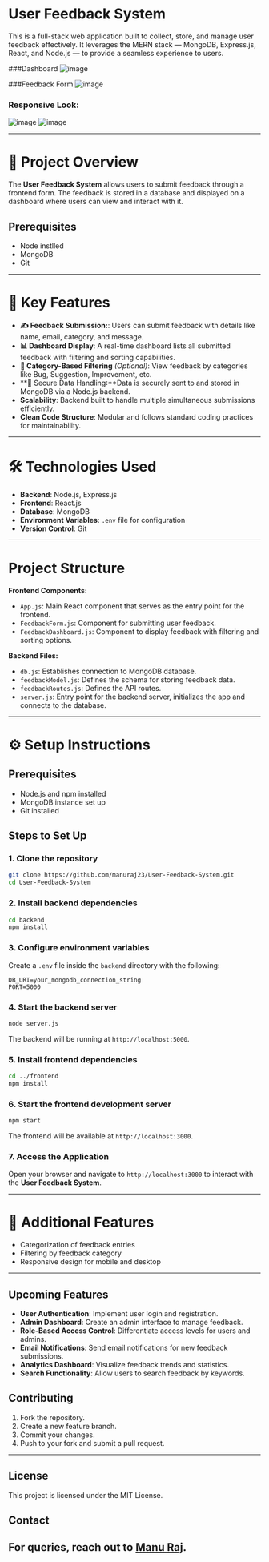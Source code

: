 # User Feedback System

This is a full-stack web application built to collect, store, and manage user feedback effectively. It leverages the MERN stack — MongoDB, Express.js, React, and Node.js — to provide a seamless experience to users.

###Dashboard
![image](https://github.com/user-attachments/assets/463744c3-47f9-4b29-b4b5-9ea475b064c9)

###Feedback Form
![image](https://github.com/user-attachments/assets/9f0f8254-ce5b-407f-a92b-8d1989baedd8)

### Responsive Look:
![image](https://github.com/user-attachments/assets/10c53b54-a645-438a-9db8-9a660e357ce6)     ![image](https://github.com/user-attachments/assets/9f95308f-681c-4779-877d-5180b057ff50)




---


# 📖 Project Overview

The **User Feedback System** allows users to submit feedback through a frontend form. The feedback is stored in a database and displayed on a dashboard where users can view and interact with it.

## Prerequisites
- Node instlled
- MongoDB
- Git

---
# 🚀 Key Features

- **✍️ Feedback Submission:**: Users can submit feedback with details like name, email, category, and message.
- **📊 Dashboard Display**:  A real-time dashboard lists all submitted feedback with filtering and sorting capabilities.
- **📂 Category-Based Filtering** *(Optional)*: View feedback by categories like Bug, Suggestion, Improvement, etc.
- **🔐 Secure Data Handling:**Data is securely sent to and stored in MongoDB via a Node.js backend.
- **Scalability**: Backend built to handle multiple simultaneous submissions efficiently.
- **Clean Code Structure**: Modular and follows standard coding practices for maintainability.

---

# 🛠 Technologies Used

- **Backend**: Node.js, Express.js
- **Frontend**: React.js
- **Database**: MongoDB
- **Environment Variables**: `.env` file for configuration
- **Version Control**: Git

---

#  Project Structure

**Frontend Components:**
- `App.js`: Main React component that serves as the entry point for the frontend.
- `FeedbackForm.js`: Component for submitting user feedback.
- `FeedbackDashboard.js`: Component to display feedback with filtering and sorting options.

**Backend Files:**
- `db.js`: Establishes connection to MongoDB database.
- `feedbackModel.js`: Defines the schema for storing feedback data.
- `feedbackRoutes.js`: Defines the API routes.
- `server.js`: Entry point for the backend server, initializes the app and connects to the database.


---

# ⚙️ Setup Instructions

## Prerequisites

- Node.js and npm installed
- MongoDB instance set up
- Git installed

## Steps to Set Up

### 1. Clone the repository

```bash
git clone https://github.com/manuraj23/User-Feedback-System.git
cd User-Feedback-System
```

### 2. Install backend dependencies

```bash
cd backend
npm install
```

### 3. Configure environment variables

Create a `.env` file inside the `backend` directory with the following:

```env
DB_URI=your_mongodb_connection_string
PORT=5000
```

### 4. Start the backend server

```bash
node server.js
```

The backend will be running at `http://localhost:5000`.

### 5. Install frontend dependencies

```bash
cd ../frontend
npm install
```

### 6. Start the frontend development server

```bash
npm start
```

The frontend will be available at `http://localhost:3000`.

### 7. Access the Application

Open your browser and navigate to `http://localhost:3000` to interact with the **User Feedback System**.


---

# 🎯 Additional Features

- Categorization of feedback entries
- Filtering by feedback category
- Responsive design for mobile and desktop

---

## Upcoming Features
- **User Authentication**: Implement user login and registration.
- **Admin Dashboard**: Create an admin interface to manage feedback.
- **Role-Based Access Control**: Differentiate access levels for users and admins.
- **Email Notifications**: Send email notifications for new feedback submissions.
- **Analytics Dashboard**: Visualize feedback trends and statistics.
- **Search Functionality**: Allow users to search feedback by keywords.

## Contributing
1. Fork the repository.
2. Create a new feature branch.
3. Commit your changes.
4. Push to your fork and submit a pull request.

---
## License
This project is licensed under the MIT License.

## Contact
For queries, reach out to [Manu Raj](mailto:manuraj082004@gmail.com).
---




